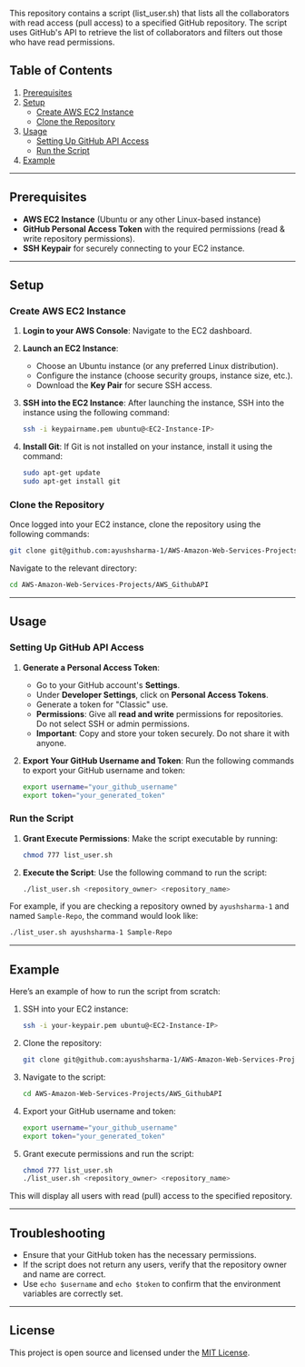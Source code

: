 This repository contains a script (list_user.sh) that lists all the collaborators with read access (pull access) to a specified GitHub repository. The script uses GitHub's API to retrieve the list of collaborators and filters out those who have read permissions.

## Table of Contents
1. [Prerequisites](#prerequisites)
2. [Setup](#setup)
   - [Create AWS EC2 Instance](#create-aws-ec2-instance)
   - [Clone the Repository](#clone-the-repository)
3. [Usage](#usage)
   - [Setting Up GitHub API Access](#setting-up-github-api-access)
   - [Run the Script](#run-the-script)
4. [Example](#example)

---

## Prerequisites
- **AWS EC2 Instance** (Ubuntu or any other Linux-based instance)
- **GitHub Personal Access Token** with the required permissions (read & write repository permissions).
- **SSH Keypair** for securely connecting to your EC2 instance.

---

## Setup

### Create AWS EC2 Instance

1. **Login to your AWS Console**: Navigate to the EC2 dashboard.
2. **Launch an EC2 Instance**: 
   - Choose an Ubuntu instance (or any preferred Linux distribution).
   - Configure the instance (choose security groups, instance size, etc.).
   - Download the **Key Pair** for secure SSH access.

3. **SSH into the EC2 Instance**:
   After launching the instance, SSH into the instance using the following command:
   ```bash
   ssh -i keypairname.pem ubuntu@<EC2-Instance-IP>
   ```

4. **Install Git**: If Git is not installed on your instance, install it using the command:
   ```bash
   sudo apt-get update
   sudo apt-get install git
   ```

### Clone the Repository

Once logged into your EC2 instance, clone the repository using the following commands:

```bash
git clone git@github.com:ayushsharma-1/AWS-Amazon-Web-Services-Projects.git
```

Navigate to the relevant directory:
```bash
cd AWS-Amazon-Web-Services-Projects/AWS_GithubAPI
```

---

## Usage

### Setting Up GitHub API Access

1. **Generate a Personal Access Token**:
   - Go to your GitHub account's **Settings**.
   - Under **Developer Settings**, click on **Personal Access Tokens**.
   - Generate a token for "Classic" use.
   - **Permissions**: Give all **read and write** permissions for repositories. Do not select SSH or admin permissions.
   - **Important**: Copy and store your token securely. Do not share it with anyone.

2. **Export Your GitHub Username and Token**:
   Run the following commands to export your GitHub username and token:
   
   ```bash
   export username="your_github_username"
   export token="your_generated_token"
   ```

### Run the Script

1. **Grant Execute Permissions**: Make the script executable by running:
   ```bash
   chmod 777 list_user.sh
   ```

2. **Execute the Script**: Use the following command to run the script:
   ```bash
   ./list_user.sh <repository_owner> <repository_name>
   ```

For example, if you are checking a repository owned by `ayushsharma-1` and named `Sample-Repo`, the command would look like:
```bash
./list_user.sh ayushsharma-1 Sample-Repo
```

---

## Example

Here’s an example of how to run the script from scratch:

1. SSH into your EC2 instance:
   ```bash
   ssh -i your-keypair.pem ubuntu@<EC2-Instance-IP>
   ```

2. Clone the repository:
   ```bash
   git clone git@github.com:ayushsharma-1/AWS-Amazon-Web-Services-Projects.git
   ```

3. Navigate to the script:
   ```bash
   cd AWS-Amazon-Web-Services-Projects/AWS_GithubAPI
   ```

4. Export your GitHub username and token:
   ```bash
   export username="your_github_username"
   export token="your_generated_token"
   ```

5. Grant execute permissions and run the script:
   ```bash
   chmod 777 list_user.sh
   ./list_user.sh <repository_owner> <repository_name>
   ```

This will display all users with read (pull) access to the specified repository.

---

## Troubleshooting

- Ensure that your GitHub token has the necessary permissions.
- If the script does not return any users, verify that the repository owner and name are correct.
- Use `echo $username` and `echo $token` to confirm that the environment variables are correctly set.

---

## License

This project is open source and licensed under the [MIT License](LICENSE).

